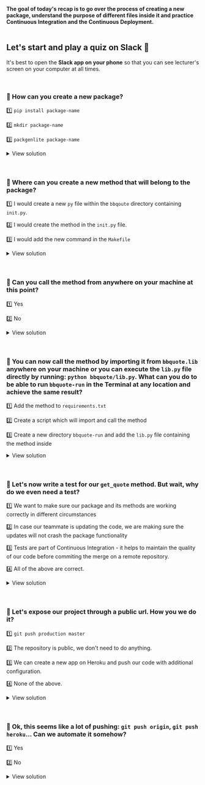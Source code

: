 **The goal of today's recap is to go over the process of creating a new package, understand the purpose of different files inside it and practice Continuous Integration and the Continuous Deployment.**
<br><br>


## Let's start and play a quiz on Slack 🎲
It's best to open the **Slack app on your phone** so that you can see lecturer's screen on your computer at all times.

<br>

### 🤔 How can you create a new package?

1️⃣ `pip install package-name`

2️⃣ `mkdir package-name`

3️⃣ `packgenlite package-name`

<details><summary markdown='span'>View solution
</summary>

**3️⃣ `packgenlite package-name`**

In order to create a new package you can run:

`packgenlite bbquote`

`cd bbquote`

`tree`

You should see the entire project structure created by the `packgenlite` tool.
</details>
<br><br>

### 🤔 Where can you create a new method that will belong to the package?

1️⃣ I would create a new `py` file within the `bbqoute` directory containing `init.py`.

2️⃣ I would create the method in the `init.py` file.

3️⃣ I would add the new command in the `Makefile`

<details><summary markdown='span'>View solution
</summary>

**1️⃣ I would create a new `*.py` file within the `bbqoute` directory containing `init.py`.**


```bash
touch bbquote/lib.py
```

```python
# bbquote/lib.py
import requests

def get_quote():
	url = 'https://breaking-bad-quotes.herokuapp.com/v1/quotes'
	response = requests.get(url).json()[0]

	return f"'{response['quote']}' \n> {response['author']}"

if __name__ == "__main__":
	print(get_quote())
```

</details>
<br><br>

### 🤔 Can you call the method from anywhere on your machine at this point?

1️⃣ Yes

2️⃣ No

<details><summary markdown='span'>View solution
</summary>

**2️⃣ No**

You can't as long as the package is not **installed** on your system.
In order to be able to do that you have to run:
`pip install -e .`
which will make the package executable from any location and will also listen to **any updates of the package files** (similar to `%autoreload`)
</details>
<br><br>

### 🤔 You can now call the method by importing it from `bbquote.lib` anywhere on your machine or you can execute the `lib.py` file directly by running: `python bbquote/lib.py`. What can you do to be able to run `bbquote-run` in the Terminal at any location and achieve the same result?

1️⃣ Add the method to `requirements.txt`

2️⃣ Create a script which will import and call the method

3️⃣ Create a new directory `bbquote-run` and add the `lib.py` file containing the method inside

<details><summary markdown='span'>View solution
</summary>

**2️⃣ Create a script which will import and call the method**


Script is an executable file that you can run from the Terminal. They are are useful with automation of the engineering tasks.
In order to convert a python file into a script you have to add two additional headers to the file and then the code which should be executed upon running the script.

```python
#!/usr/bin/env python
# -*- coding: utf-8 -*-
```

Don't forget to add the script to your `setup.py` file!
</details>
<br><br>

### 🤔 Let's now write a test for our `get_quote` method. But wait, why do we even need a test?

1️⃣ We want to make sure our package and its methods are working correctly in different circumstances

2️⃣ In case our teammate is updating the code, we are making sure the updates will not crash the package functionality

3️⃣ Tests are part of Continuous Integration - it helps to maintain the quality of our code before commiting the merge on a remote repository.

4️⃣ All of the above are correct.

<details><summary markdown='span'>View solution
</summary>

**4️⃣ All of the above are correct.**

There are multiple reasons for introducing testing in our projects and all of the above are correct. The right question is: why _wouldn't_ you introduce testing? 🤔
</details>
<br><br>

### 🤔 Let's expose our project through a public url. How you we do it?

1️⃣ `git push production master`

2️⃣ The repository is public, we don't need to do anything.

3️⃣ We can create a new app on Heroku and push our code with additional configuration.

4️⃣ None of the above.

<details><summary markdown='span'>View solution
</summary>

**3️⃣ We can create a new app on Heroku and push our code with additional configuration.**

In order to be able to display our project on an accessible url we have to use a cloud platform enabling us to build, run and operate applications. Heroku is one of such providers. In order to deploy our application and display the functionality of the `get_quote` method we can:

1. Create an `app.py` file with simple frontend calling the method

2. Add a `setup.sh` and `Procfile` for configuration

3. Create a new app on heroku by running: `heroku create <unique-app-name>`

4. Push our code to Heroku: `git push heroku master`

5. Set the dynos to run our web application: `heroku ps:scale web=1`


In case the application has an error, don't forget to check the logs: `heroku logs --tail`.
</details>
<br><br>

### 🤔 Ok, this seems like a lot of pushing: `git push origin`, `git push heroku`... Can we automate it somehow?

1️⃣ Yes

2️⃣ No

<details><summary markdown='span'>View solution
</summary>

**1️⃣ Yes**

Yes, this process is called Continuous Deployment. With additional configuration in the `pythonpackage.yml` we can ask Github to deploy the latest code to Heroku for us if all the tests will pass.

</details>
